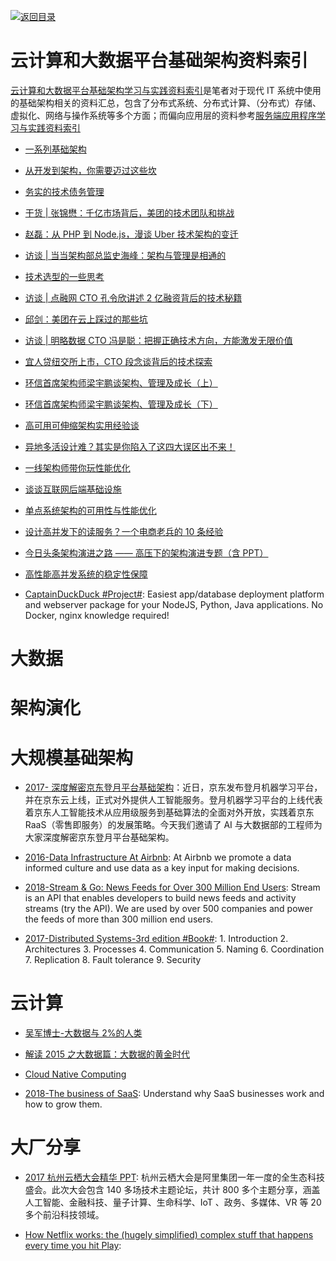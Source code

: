 [![返回目录](https://parg.co/UGo)](https://github.com/wxyyxc1992/Awesome-Links)

# 云计算和大数据平台基础架构资料索引

[云计算和大数据平台基础架构学习与实践资料索引]()是笔者对于现代 IT 系统中使用的基础架构相关的资料汇总，包含了分布式系统、分布式计算、（分布式）存储、虚拟化、网络与操作系统等多个方面；而偏向应用层的资料参考[服务端应用程序学习与实践资料索引]()

* [一系列基础架构](http://ginobefunny.com/post/reading_record_201612/)

- [从开发到架构，你需要迈过这些坎](http://mp.weixin.qq.com/s?__biz=MzA4NTU2MTg3MQ==&mid=208471948&idx=1&sn=4146d8e1103fb655a5d042b2f7779c90&scene=21#wechat_redirect)

* [务实的技术债务管理](http://mp.weixin.qq.com/s?__biz=MzA4NTU2MTg3MQ==&mid=400425912&idx=1&sn=937610ebed86020fdc010643728f354e&scene=21#wechat_redirect)

- [干货 | 张锦懋：千亿市场背后，美团的技术团队和挑战](http://mp.weixin.qq.com/s?__biz=MzA4NTU2MTg3MQ==&mid=209065371&idx=1&sn=81aa9057e74e05bfc233582584224b26&scene=21#wechat_redirect)

* [赵磊：从 PHP 到 Node.js，漫谈 Uber 技术架构的变迁](http://mp.weixin.qq.com/s?__biz=MzA4NTU2MTg3MQ==&mid=209514154&idx=1&sn=1da032d609155dc59150167c8e753a84&scene=21#wechat_redirect)

- [访谈 | 当当架构部总监史海峰：架构与管理是相通的](http://mp.weixin.qq.com/s?__biz=MzA4NTU2MTg3MQ==&mid=209983490&idx=1&sn=66ea1d65c4f3df5c2a137a1ed312cf9f&scene=21#wechat_redirect)

* [技术选型的一些思考](http://mp.weixin.qq.com/s?__biz=MzA4NTU2MTg3MQ==&mid=403775359&idx=1&sn=b223e0d1d77ab093bcaa6a1929768c9a&scene=21#wechat_redirect)

- [访谈 | 点融网 CTO 孔令欣讲述 2 亿融资背后的技术秘籍](http://mp.weixin.qq.com/s?__biz=MzA4NTU2MTg3MQ==&mid=210369398&idx=1&sn=5f1b39ca5e8c94829e00ce4c62ec7225&scene=21#wechat_redirect)

* [邱剑：美团在云上踩过的那些坑](http://mp.weixin.qq.com/s?__biz=MzA4NTU2MTg3MQ==&mid=209114583&idx=1&sn=6aea220ed07cfd229ebb6daf49886f54&scene=21#wechat_redirect)

- [访谈 | 明略数据 CTO 冯是聪：把握正确技术方向，方能激发无限价值](http://mp.weixin.qq.com/s?__biz=MzA4NTU2MTg3MQ==&mid=403089297&idx=1&sn=7812312ec41f5a92f70af36ed9e0e05b&scene=21#wechat_redirect)

* [宜人贷纽交所上市，CTO 段念谈背后的技术探索](http://mp.weixin.qq.com/s?__biz=MzA4NTU2MTg3MQ==&mid=402791950&idx=1&sn=6dad53415a9f4970c5fc9e6ec0763377&scene=21#wechat_redirect)

- [环信首席架构师梁宇鹏谈架构、管理及成长（上）](http://mp.weixin.qq.com/s?__biz=MzA4NTU2MTg3MQ==&mid=211307407&idx=1&sn=9d2ab16be60f862f7e5ef9d607ac0654&scene=21#wechat_redirect)

* [环信首席架构师梁宇鹏谈架构、管理及成长（下）](http://mp.weixin.qq.com/s?__biz=MzA4NTU2MTg3MQ==&mid=211956893&idx=1&sn=c1be86768d02b0d562229ef537293cdb&scene=21#wechat_redirect)

- [高可用可伸缩架构实用经验谈](http://mp.weixin.qq.com/s?__biz=MzA4NTU2MTg3MQ==&mid=206450474&idx=1&sn=bf03ae890b2e7f07e9752715b2b7ca68&scene=21#wechat_redirect)

* [异地多活设计难？其实是你陷入了这四大误区出不来！ ](http://mp.weixin.qq.com/s?__biz=MjM5MDE0Mjc4MA==&mid=2650993345&idx=1&sn=f460c51ad3dfd1da4d41e0a408969c54&scene=0#wechat_redirect)

- [一线架构师带你玩性能优化 ](http://mp.weixin.qq.com/s?__biz=MzI3MzEzMDI1OQ==&mid=2651815238&idx=1&sn=8b549dd1c6689732c892f60d00a33b70&chksm=f0dc2b3ac7aba22cbad3a7f0fc8365d2f377ca75e744907ba7fb5a296406ff4c35f888efecf0&scene=0)

- [谈谈互联网后端基础设施](http://www.rowkey.me/blog/2016/08/27/server-basic-tech-stack/)

* [单点系统架构的可用性与性能优化 ](http://mp.weixin.qq.com/s?__biz=MjM5ODYxMDA5OQ==&mid=2651959480&idx=1&sn=337bd74410a6bef616128fd17abd08a8&scene=0#wechat_redirect)

* [设计高并发下的读服务？一个电商老兵的 10 条经验](http://mp.weixin.qq.com/s?__biz=MzA5Nzc4OTA1Mw==&mid=2659597710&idx=1&sn=e8801d7aba68485489cfcac9ac2fd2ba&scene=0#wechat_redirect)

* [今日头条架构演进之路 —— 高压下的架构演进专题（含 PPT）](http://mp.weixin.qq.com/s?__biz=MzAwMDU1MTE1OQ==&mid=2653547520&idx=1&sn=f303a6250eb68775e9b6dbbdea6b9f06&scene=23&srcid=0715cLKw7d65sunBdZV8Y405#rd)

- [高性能高并发系统的稳定性保障](http://www.yunweipai.com/archives/10501.html)

- [CaptainDuckDuck #Project#](https://github.com/githubsaturn/captainduckduck): Easiest app/database deployment platform and webserver package for your NodeJS, Python, Java applications. No Docker, nginx knowledge required!

# 大数据

# 架构演化

# 大规模基础架构

* [2017- 深度解密京东登月平台基础架构](https://parg.co/bg7)：近日，京东发布登月机器学习平台，并在京东云上线，正式对外提供人工智能服务。登月机器学习平台的上线代表着京东人工智能技术从应用级服务到基础算法的全面对外开放，实践着京东 RaaS（零售即服务）的发展策略。今天我们邀请了 AI 与大数据部的工程师为大家深度解密京东登月平台基础架构。

- [2016-Data Infrastructure At Airbnb](https://medium.com/airbnb-engineering/data-infrastructure-at-airbnb-8adfb34f169c#.8y91c8qmk): At Airbnb we promote a data informed culture and use data as a key input for making decisions.

- [2018-Stream & Go: News Feeds for Over 300 Million End Users](https://parg.co/Uku): Stream is an API that enables developers to build news feeds and activity streams (try the API). We are used by over 500 companies and power the feeds of more than 300 million end users.

* [2017-Distributed Systems-3rd edition #Book#](https://parg.co/UeG): 1. Introduction 2. Architectures 3. Processes 4. Communication 5. Naming 6. Coordination 7. Replication 8. Fault tolerance 9. Security

# 云计算

* [吴军博士-大数据与 2%的人类](http://www.chinahadoop.cn/course/136/learn#lesson/3822)

* [解读 2015 之大数据篇：大数据的黄金时代](http://www.tuicool.com/articles/MBVFrmQ)

* [Cloud Native Computing](http://container-solutions.com/cloud-native-computing/)

* [2018-The business of SaaS](https://stripe.com/atlas/guides/business-of-saas#benchmarks-to-know): Understand why SaaS businesses work and how to grow them.

# 大厂分享

* [2017 杭州云栖大会精华 PPT](https://github.com/Alimei/hangzhouYunQi2017ppt): 杭州云栖大会是阿里集团一年一度的全生态科技盛会。此次大会包含 140 多场技术主题论坛，共计 800 多个主题分享，涵盖人工智能、金融科技、量子计算、生命科学、IoT 、政务、多媒体、VR 等 20 多个前沿科技领域。

* [How Netflix works: the (hugely simplified) complex stuff that happens every time you hit Play](https://parg.co/UKc):
